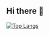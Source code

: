 ## Hi there 👋

[![Top Langs](https://github-readme-stats.vercel.app/api/top-langs/?username=angelobez\&layout=donut-vertical)](https://github.com/anuraghazra/github-readme-stats)

